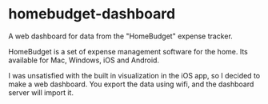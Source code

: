# homebudget-dashboard
A web dashboard for data from the "HomeBudget" expense tracker. 

HomeBudget is a set of expense management software for the home. Its available for Mac, Windows, iOS and Android. 

I was unsatisfied with the built in visualization in the iOS app, so I decided to make a web dashboard. You export the data using wifi, and the dashboard server will import it. 


